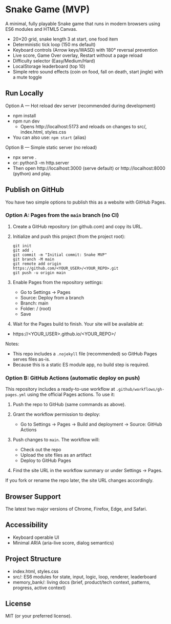 # Snake Game (MVP)

A minimal, fully playable Snake game that runs in modern browsers using ES6 modules and HTML5 Canvas.

- 20×20 grid, snake length 3 at start, one food item
- Deterministic tick loop (150 ms default)
- Keyboard controls (Arrow keys/WASD) with 180° reversal prevention
- Live score, Game Over overlay, Restart without a page reload
- Difficulty selector (Easy/Medium/Hard)
- LocalStorage leaderboard (top 10)
- Simple retro sound effects (coin on food, fall on death, start jingle) with a mute toggle

## Run Locally

Option A — Hot reload dev server (recommended during development)

- npm install
- npm run dev
  - Opens http://localhost:5173 and reloads on changes to src/, index.html, styles.css
- You can also use: `npm start` (alias)

Option B — Simple static server (no reload)

- npx serve .
- or: python3 -m http.server
- Then open http://localhost:3000 (serve default) or http://localhost:8000 (python) and play.

## Publish on GitHub

You have two simple options to publish this as a website with GitHub Pages.

### Option A: Pages from the `main` branch (no CI)

1) Create a GitHub repository (on github.com) and copy its URL.

2) Initialize and push this project (from the project root):
    ```shell
    git init
    git add .
    git commit -m "Initial commit: Snake MVP"
    git branch -M main
    git remote add origin https://github.com/<YOUR_USER>/<YOUR_REPO>.git
    git push -u origin main
    ```
3) Enable Pages from the repository settings:
   - Go to Settings → Pages
   - Source: Deploy from a branch
   - Branch: main
   - Folder: / (root)
   - Save
4) Wait for the Pages build to finish. Your site will be available at:
- https://<YOUR_USER>.github.io/<YOUR_REPO>/

Notes:
- This repo includes a `.nojekyll` file (recommended) so GitHub Pages serves files as-is.
- Because this is a static ES module app, no build step is required.

### Option B: GitHub Actions (automatic deploy on push)

This repository includes a ready-to-use workflow at `.github/workflows/gh-pages.yml` using the official Pages actions. To use it:

1) Push the repo to GitHub (same commands as above).

2) Grant the workflow permission to deploy:
   - Go to Settings → Pages → Build and deployment → Source: GitHub Actions
3) Push changes to `main`. The workflow will:
   - Check out the repo
   - Upload the site files as an artifact
   - Deploy to GitHub Pages
4) Find the site URL in the workflow summary or under Settings → Pages.

If you fork or rename the repo later, the site URL changes accordingly.

## Browser Support
The latest two major versions of Chrome, Firefox, Edge, and Safari.

## Accessibility
- Keyboard operable UI
- Minimal ARIA (aria-live score, dialog semantics)

## Project Structure
- index.html, styles.css
- src/: ES6 modules for state, input, logic, loop, renderer, leaderboard
- memory_bank/: living docs (brief, product/tech context, patterns, progress, active context)

## License
MIT (or your preferred license).
